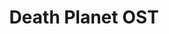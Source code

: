 ---
artist: tubesockor
title: Death Planet OST
art_path: /images/records/tubesockor-death-planet-ost
external_url: https://tubesockor.bandcamp.com/album/death-planet-game-boy-soundtrack
redirect_to: /
category: records
---
